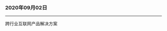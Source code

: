 
###  2020年09月02日
-----------------------------------------------------------------





跨行业互联网产品解决方案









